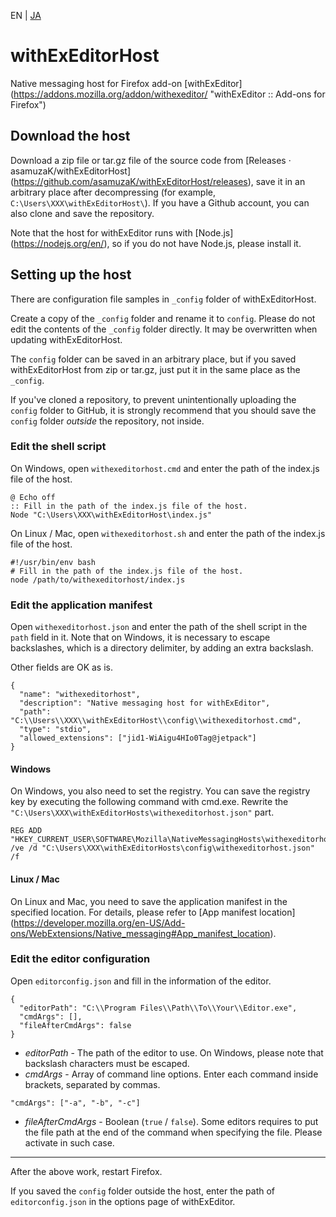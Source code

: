 EN | [JA](./README.ja.md)

# withExEditorHost
Native messaging host for Firefox add-on [withExEditor] (https://addons.mozilla.org/addon/withexeditor/ "withExEditor :: Add-ons for Firefox")

## Download the host

Download a zip file or tar.gz file of the source code from [Releases · asamuzaK/withExEditorHost] (https://github.com/asamuzaK/withExEditorHost/releases), save it in an arbitrary place after decompressing (for example, `C:\Users\XXX\withExEditorHost\`).
If you have a Github account, you can also clone and save the repository.

Note that the host for withExEditor runs with [Node.js] (https://nodejs.org/en/), so if you do not have Node.js, please install it.

## Setting up the host

There are configuration file samples in `_config` folder of withExEditorHost.

Create a copy of the `_config` folder and rename it to `config`.
Please do not edit the contents of the `_config` folder directly.
It may be overwritten when updating withExEditorHost.

The `config` folder can be saved in an arbitrary place, but if you saved withExEditorHost from zip or tar.gz, just put it in the same place as the `_config`.

If you've cloned a repository, to prevent unintentionally uploading the `config` folder to GitHub, it is strongly recommend that you should save the `config` folder *outside* the repository, not inside.

### Edit the shell script

On Windows, open `withexeditorhost.cmd` and enter the path of the index.js file of the host.

```
@ Echo off
:: Fill in the path of the index.js file of the host.
Node "C:\Users\XXX\withExEditorHost\index.js"
```

On Linux / Mac, open `withexeditorhost.sh` and enter the path of the index.js file of the host.

```
#!/usr/bin/env bash
# Fill in the path of the index.js file of the host.
node /path/to/withexeditorhost/index.js
```

### Edit the application manifest

Open `withexeditorhost.json` and enter the path of the shell script in the `path` field in it.
Note that on Windows, it is necessary to escape backslashes, which is a directory delimiter, by adding an extra backslash.

Other fields are OK as is.

```
{
  "name": "withexeditorhost",
  "description": "Native messaging host for withExEditor",
  "path": "C:\\Users\\XXX\\withExEditorHost\\config\\withexeditorhost.cmd",
  "type": "stdio",
  "allowed_extensions": ["jid1-WiAigu4HIo0Tag@jetpack"]
}
```

#### Windows

On Windows, you also need to set the registry.
You can save the registry key by executing the following command with cmd.exe.
Rewrite the `"C:\Users\XXX\withExEditorHosts\withexeditorhost.json"` part.

```
REG ADD "HKEY_CURRENT_USER\SOFTWARE\Mozilla\NativeMessagingHosts\withexeditorhost" /ve /d "C:\Users\XXX\withExEditorHosts\config\withexeditorhost.json" /f
```

#### Linux / Mac

On Linux and Mac, you need to save the application manifest in the specified location.
For details, please refer to [App manifest location] (https://developer.mozilla.org/en-US/Add-ons/WebExtensions/Native_messaging#App_manifest_location).

### Edit the editor configuration

Open `editorconfig.json` and fill in the information of the editor.

```
{
  "editorPath": "C:\\Program Files\\Path\\To\\Your\\Editor.exe",
  "cmdArgs": [],
  "fileAfterCmdArgs": false
}
```

* *editorPath* - The path of the editor to use. On Windows, please note that backslash characters must be escaped.
* *cmdArgs* - Array of command line options. Enter each command inside brackets, separated by commas.
```
"cmdArgs": ["-a", "-b", "-c"]
```
* *fileAfterCmdArgs* - Boolean (`true` / `false`). Some editors requires to put the file path at the end of the command when specifying the file. Please activate in such case.

***

After the above work, restart Firefox.

If you saved the `config` folder outside the host, enter the path of `editorconfig.json` in the options page of withExEditor.
